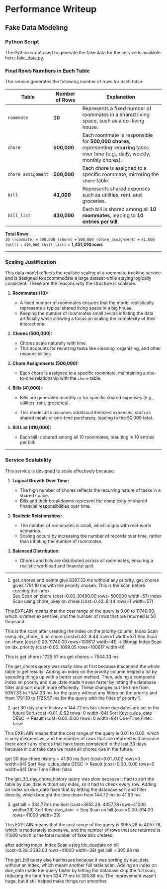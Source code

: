 # **Performance Writeup**

## **Fake Data Modeling**

### **Python Script**
The Python script used to generate the fake data for the service is available here: [fake_data.py](https://github.com/s6hib/Chore-Tracker-API/blob/main/fake_data.py).

### **Final Rows Numbers in Each Table**
The service generates the following number of rows for each table:

| Table                | Number of Rows               | Explanation                                              |
|----------------------|------------------------------|--------------------------------------------------------|
| `roommate`           | **10**                       | Represents a fixed number of roommates in a shared living space, such as a co-living house. |
| `chore`              | **500,000**                | Each roommate is responsible for **500,000 chores**, representing recurring tasks over time (e.g., daily, weekly, monthly chores). |
| `chore_assignment`   | **500,000**                | Each chore is assigned to a specific roommate, mirroring the `chore` table. |
| `bill`               | **41,000**                   | Represents shared expenses such as utilities, rent, and groceries. |
| `bill_list`          | **410,000**                  | Each bill is shared among all **10 roommates**, leading to **10 entries per bill**. |

**Total Rows:**  
`10 (roommate)` + `500,000 (chore)` + `500,000 (chore_assignment)` + `41,000 (bill)` + `410,000 (bill_list)` = **1,451,010 rows**

---

### **Scaling Justification**

This data model reflects the realistic scaling of a roommate tracking service and is designed to accommodate a large dataset while staying logically consistent. These are the reasons why the structure is scalable.

1. **Roommates (10):**
   - A fixed number of roommates ensures that the model realistically represents a typical shared living space in a big house.
   - Keeping the number of roommates small avoids inflating the data artificially while allowing a focus on scaling the complexity of their interactions.

2. **Chores (500,000):**
   - Chores scale naturally with time.
   - This accounts for recurring tasks like cleaning, organizing, and other responsibilities.

3. **Chore Assignments (500,000):**
   - Each chore is assigned to a specific roommate, maintaining a one-to-one relationship with the `chore` table.

4. **Bills (41,000):**
   - Bills are generated monthly or for specific shared expenses (e.g., utilities, rent, groceries). 

   - This model also assumes additional itemized expenses, such as shared meals or one-time purchases, leading to the 50,000 total.

5. **Bill List (410,000):**
   - Each bill is shared among all 10 roommates, resulting in 10 entries per bill:

---

### **Service Scalability**

This service is designed to scale effectively because:
1. **Logical Growth Over Time:**
   - The high number of chores reflects the recurring nature of tasks in a shared space.
   - Bills and their breakdowns represent the complexity of shared financial responsibilities over time.

2. **Realistic Relationships:**
   - The number of roommates is small, which aligns with real-world scenarios.
   - Scaling occurs by increasing the number of records over time, rather than inflating the number of roommates.

3. **Balanced Distribution:**
   - Chores and bills are distributed across all roommates, ensuring a realistic workload and financial split.

---

1. get_chores end points give 8367.33 ms without any priority. 
get_chores gives 1791.10 ms with the priority chosen. 
This is the scan before creating the index.  
Seq Scan on chore  (cost=0.00..10490.00 rows=500000 width=57)
Index Scan using chore_pkey on chore  (cost=0.42..8.44 rows=1 width=57)

This EXPLAIN means that the cost range of the query is 0.00 to 11740.00, which is rather expensive, and the number of rows that are returned is 50 thousand.

This is the scan after creating the index on the priority column.
Index Scan using idx_chore_id on chore  (cost=0.42..8.44 rows=1 width=57)
Seq Scan on chore  (cost=0.00..11740.00 rows=100617 width=41)
  ->  Bitmap Index Scan on idx_priority  (cost=0.00..1099.05 rows=100617 width=0)

This is get chores 1725.57 ms
get chores = 7544.33 ms 

The get_chores query was really slow at first because it scanned the whole table to get results. Adding an index on the priority column helped a lot by speeding things up with a better scan method. Then, adding a composite index on priority and due_date made it even faster by letting the database filter and sort much more efficiently. These changes cut the time from 8367.33 to 7544.33 ms for the query without any filters on the priority and from 1791.10 to 1725.57 ms for the query with the filter of priority 1.

2. get 30 day chore history = 144.72 ms b/c chore due dates are set in the future
Sort  (cost=0.01..0.02 rows=0 width=84)
  Sort Key: c.due_date DESC
    ->  Result  (cost=0.00..0.00 rows=0 width=84)
            One-Time Filter: false

This EXPLAIN means that the cost range of the query is 0.01 to 0.02, which is very inexpensive, and the number of rows that are returned is 0 because there aren't any chores that have been completed in the last 30 days because in our fake data we made all chores due in the future.

get 30 day chore history = 41.90 ms
Sort  (cost=0.01..0.02 rows=0 width=84)
  Sort Key: c.due_date DESC
  ->  Result  (cost=0.00..0.00 rows=0 width=84)
        One-Time Filter: false

The get_30_day_chore_history query was slow because it had to sort the table by due_date without any index, so it had to check every row. Adding an index on due_date fixed that by letting the database sort and filter directly, which brought the time down from 144.72 ms to 41.90 ms.

3. get bill =  334.77ms ms
Sort  (cost=3955.28..4057.78 rows=41000 width=39)
  Sort Key: due_date
    ->  Seq Scan on bill  (cost=0.00..814.00 rows=41000 width=39)

This EXPLAIN means that the cost range of the query is 3955.28 to 4057.78, which is moderately expensive, and the number of rows that are returned is 41000 which is the total number of fake bills created.

after adding index:
Index Scan using idx_duedate on bill  (cost=0.29..2383.03 rows=41000 width=39)
get_bill = 305.88 ms

The get_bill query also had issues because it was sorting by due_date without an index, which meant another full table scan. Adding an index on due_date made the query faster by letting the database skip the full scan, reducing the time from 334.77 ms to 305.88 ms. The improvement wasn’t huge, but it still helped make things run smoother.


 